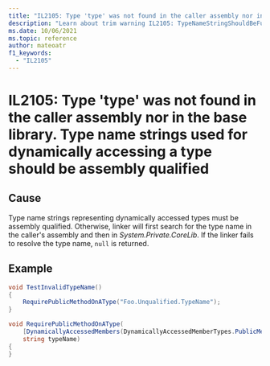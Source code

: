 ```yaml
---
title: "IL2105: Type 'type' was not found in the caller assembly nor in the base library. Type name strings used for dynamically accessing a type should be assembly qualified."
description: "Learn about trim warning IL2105: TypeNameStringShouldBeFullyQualified"
ms.date: 10/06/2021
ms.topic: reference
author: mateoatr
f1_keywords:
  - "IL2105"
---
```

# IL2105: Type 'type' was not found in the caller assembly nor in the base library. Type name strings used for dynamically accessing a type should be assembly qualified

## Cause

Type name strings representing dynamically accessed types must be assembly qualified. Otherwise, linker will first search for the type name in the caller's assembly and then in *System.Private.CoreLib*. If the linker fails to resolve the type name, `null` is returned.

## Example

```C#
void TestInvalidTypeName()
{
    RequirePublicMethodOnAType("Foo.Unqualified.TypeName");
}

void RequirePublicMethodOnAType(
    [DynamicallyAccessedMembers(DynamicallyAccessedMemberTypes.PublicMethods)]
    string typeName)
{
}
```
